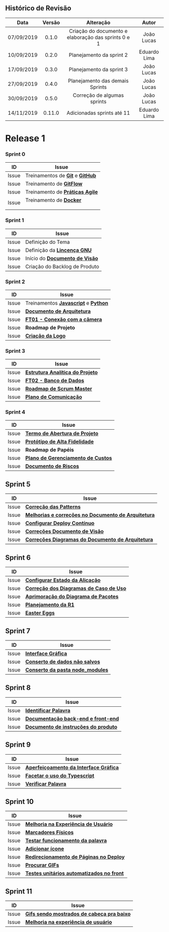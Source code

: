 ## Histórico de Revisão

|Data|Versão|Alteração|Autor|
|:-:|:-:|:-:|:-:|
| 07/09/2019 |   0.1.0  | Criação do documento e elaboração das sprints 0 e 1 | João Lucas|
| 10/09/2019 |   0.2.0  | Planejamento da sprint 2 | Eduardo Lima |
| 17/09/2019 | 0.3.0 | Planejamento da sprint 3| João Lucas |
| 27/09/2019| 0.4.0 | Planejamento das demais Sprints| João Lucas |
|30/09/2019| 0.5.0 | Correção de algumas sprints | João Lucas |
|14/11/2019| 0.11.0 | Adicionadas sprints até 11 | Eduardo Lima | 

# Release 1

### Sprint 0
| ID | Issue |
|:--:| ------- | 
| Issue  |Treinamentos de [**Git**](https://www.udemy.com/course/git-e-github/?LSNPUBID=LtOw5vJl%2FHM&ranEAID=LtOw5vJl%2FHM&ranMID=39197&ranSiteID=LtOw5vJl_HM-BEss9xOVjxqtG_qnScUhvg) e [**GitHub**](https://www.udemy.com/course/git-e-github-para-iniciantes/?LSNPUBID=LtOw5vJl%2FHM&ranEAID=LtOw5vJl%2FHM&ranMID=39197&ranSiteID=LtOw5vJl_HM-BEss9xOVjxqtG_qnScUhvg)
| Issue  |Treinamento de [**GitFlow**](https://github.com/fga-eps-mds/2019.2-ArBC/issues/1)
| Issue  |Treinamento de [**Práticas Agile**](https://github.com/fga-eps-mds/2019.2-ArBC/issues/2)
| Issue  | Treinamento de [**Docker**]()</p>


### Sprint 1
| ID | Issue |
|:--:| ------- | 
| Issue  | Definição do Tema
| Issue  | Definição da [**Lincença GNU**](https://github.com/fga-eps-mds/2019.2-ArBC/blob/develop/LICENSE)
| Issue  | Início do [**Documento de Visão**](https://github.com/fga-eps-mds/2019.2-ArBC/blob/develop/docs/mds/Documento_de_visao.md)
| Issue  |Criação do Backlog de Produto


### Sprint 2
| ID | Issue |
|:--:| ------- | 
| Issue  |Treinamentos [**Javascript**](https://github.com/fga-eps-mds/2019.2-ArBC/issues/14) e [**Python**](https://github.com/fga-eps-mds/2019.2-ArBC/issues/24)
| Issue  |[**Documento de Arquitetura**](https://github.com/fga-eps-mds/2019.2-ArBC/issues/5)
| Issue  | [**FT01 - Conexão com a câmera**](https://github.com/fga-eps-mds/2019.2-ArBC/issues/21)
| Issue  | **Roadmap de Projeto**
| Issue  |[**Criação da Logo**](https://github.com/fga-eps-mds/2019.2-ArBC/issues/16)


### Sprint 3
| ID | Issue |
|:--:| ------- | 
| Issue |[**Estrutura Analítica do Projeto**](https://github.com/fga-eps-mds/2019.2-ArBC/issues/37)
| Issue |[**FT02 - Banco de Dados**](https://github.com/fga-eps-mds/2019.2-ArBC/issues/22)
| Issue | [**Roadmap de Scrum Master**](https://github.com/fga-eps-mds/2019.2-ArBC/issues/31)
| Issue |[**Plano de Comunicação**](https://github.com/fga-eps-mds/2019.2-ArBC/issues/55)

### Sprint 4
| ID | Issue |
|:--:| ------- | 
| Issue |[**Termo de Abertura de Projeto**](https://github.com/fga-eps-mds/2019.2-ArBC/issues/7)
| Issue |[**Protótipo de Alta Fidelidade**](https://github.com/fga-eps-mds/2019.2-ArBC/issues/23)
| Issue |**Roadmap de Papéis**
| Issue |[**Plano de Gerenciamento de Custos**](https://github.com/fga-eps-mds/2019.2-ArBC/issues/44)
| Issue |[**Documento de Riscos**](https://github.com/fga-eps-mds/2019.2-ArBC/issues/56)

## Sprint 5
| ID | Issue |
|:--:| ------- | 
| Issue | [**Correção das Patterns**](https://github.com/fga-eps-mds/2019.2-arbc/issues/48) | 
| Issue | [**Melhorias e correções no Documento de Arquitetura**](https://github.com/fga-eps-mds/2019.2-arbc/issues/49) |
| Issue | [**Configurar Deploy Contínuo**](https://github.com/fga-eps-mds/2019.2-arbc/issues/50) | 
| Issue | [**Correções Documento de Visão**](https://github.com/fga-eps-mds/2019.2-arbc/issues/67) | 
| Issue | [**Correções Diagramas do Documento de Arquitetura**](https://github.com/fga-eps-mds/2019.2-arbc/issues/72) |


## Sprint 6
| ID | Issue |
| :--:| ------- |
| Issue | [**Configurar Estado da Alicação**](https://github.com/fga-eps-mds/2019.2-ArBC/issues/74)
| Issue | [**Correção dos Diagramas de Caso de Uso**](https://github.com/fga-eps-mds/2019.2-ArBC/issues/85)
| Issue | [**Aprimoração do Diagrama de Pacotes**](https://github.com/fga-eps-mds/2019.2-ArBC/issues/79)
| Issue | [**Planejamento da R1**](https://github.com/fga-eps-mds/2019.2-ArBC/issues/41)
| Issue | [**Easter Eggs**](https://github.com/fga-eps-mds/2019.2-ArBC/issues/77)

## Sprint 7
| ID | Issue |
| :--:| ------- |
| Issue | [**Interface Gráfica**](https://github.com/fga-eps-mds/2019.2-ArBC/issues/91)
| Issue | [**Conserto de dados não salvos**](https://github.com/fga-eps-mds/2019.2-ArBC/issues/87)
| Issue | [**Conserto da pasta node_modules**](https://github.com/fga-eps-mds/2019.2-ArBC/issues/93) 

## Sprint 8
| ID | Issue |
| :--:| ------- |
| Issue | [**Identificar Palavra**](https://github.com/fga-eps-mds/2019.2-ArBC/issues/10)
| Issue | [**Documentação back-end e front-end**](https://github.com/fga-eps-mds/2019.2-ArBC/issues/97)
| Issue | [**Documento de instruções do produto**](https://github.com/fga-eps-mds/2019.2-ArBC/issues/96)

## Sprint 9
| ID | Issue |
| :--:| ------- |
| Issue | [**Aperfeiçoamento da Interface Gráfica**](https://github.com/fga-eps-mds/2019.2-ArBC/issues/106)
| Issue | [**Facetar o uso do Typescript**](https://github.com/fga-eps-mds/2019.2-ArBC/issues/104)
| Issue | [**Verificar Palavra**](https://github.com/fga-eps-mds/2019.2-ArBC/issues/11)

## Sprint 10
| ID | Issue |
| :--:| ------- |
| Issue | [**Melhoria na Experiência de Usuário**](https://github.com/fga-eps-mds/2019.2-ArBC/issues/116)
| Issue | [**Marcadores Físicos**](https://github.com/fga-eps-mds/2019.2-ArBC/issues/110)
| Issue | [**Testar funcionamento da palavra**](https://github.com/fga-eps-mds/2019.2-ArBC/issues/89)
| Issue | [**Adicionar ícone**](https://github.com/fga-eps-mds/2019.2-ArBC/issues/115)
| Issue | [**Redirecionamento de Páginas no Deploy**](https://github.com/fga-eps-mds/2019.2-ArBC/issues/118)
| Issue | [**Procurar GIFs**](https://github.com/fga-eps-mds/2019.2-ArBC/issues/47)
| Issue | [**Testes unitários automatizados no front**](https://github.com/fga-eps-mds/2019.2-ArBC/issues/111)

## Sprint 11
| ID | Issue |
| :--:| ------- |
| Issue | [**Gifs sendo mostrados de cabeça pra baixo**](https://github.com/fga-eps-mds/2019.2-ArBC/pull/121)
| Issue | [**Melhoria na experiência de usuário**](https://github.com/fga-eps-mds/2019.2-ArBC/pull/122)
